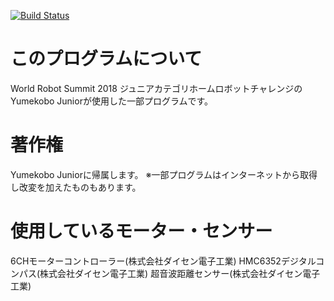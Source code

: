 [![Build Status](https://travis-ci.com/ykyuki/WRS2018-Yumekobo-Junior.svg?token=KeXLKhyDmC4jdxmpTcZh&branch=master)](https://travis-ci.com/ykyuki/WRS2018-Yumekobo-Junior)
# このプログラムについて
World Robot Summit 2018 ジュニアカテゴリホームロボットチャレンジのYumekobo Juniorが使用した一部プログラムです。
# 著作権
Yumekobo Juniorに帰属します。
※一部プログラムはインターネットから取得し改変を加えたものもあります。
# 使用しているモーター・センサー
6CHモーターコントローラー(株式会社ダイセン電子工業)
HMC6352デジタルコンパス(株式会社ダイセン電子工業)
超音波距離センサー(株式会社ダイセン電子工業)